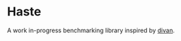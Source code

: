 # Haste

A work in-progress benchmarking library inspired by [divan](https://github.com/nvzqz/divan).
